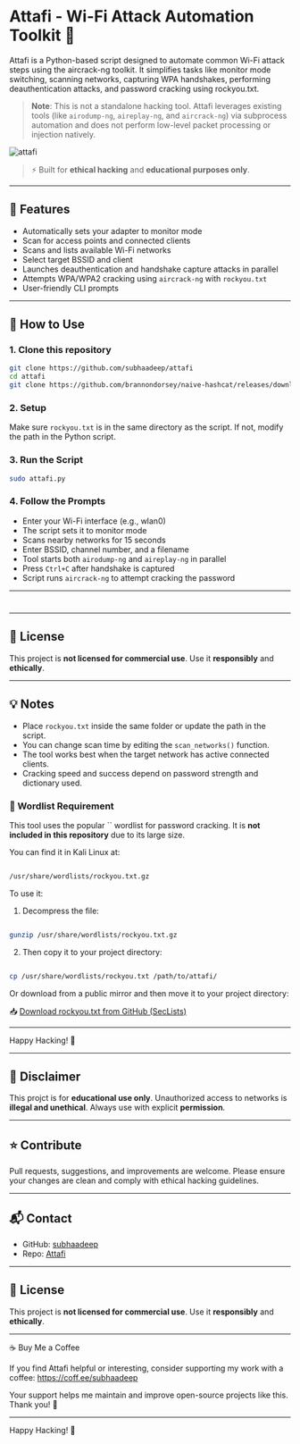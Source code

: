 # Attafi - Wi-Fi Attack Automation Toolkit 🚀

Attafi is a Python-based script designed to automate common Wi-Fi attack steps using the aircrack-ng toolkit. It simplifies tasks like monitor mode switching, scanning networks, capturing WPA handshakes, performing deauthentication attacks, and password cracking using rockyou.txt.

> **Note**: This is not a standalone hacking tool. Attafi leverages existing tools (like `airodump-ng`, `aireplay-ng`, and `aircrack-ng`) via subprocess automation and does not perform low-level packet processing or injection natively.

![attafi](https://github.com/subhaadeep/share/blob/main/attafi.png)

> ⚡ Built for **ethical hacking** and **educational purposes only**.

---

## 🧪 Features

* Automatically sets your adapter to monitor mode
* Scan for access points and connected clients
* Scans and lists available Wi-Fi networks
* Select target BSSID and client
* Launches deauthentication and handshake capture attacks in parallel
* Attempts WPA/WPA2 cracking using `aircrack-ng` with `rockyou.txt`
* User-friendly CLI prompts

---

## 🧪 How to Use

### 1. Clone this repository

```bash
git clone https://github.com/subhaadeep/attafi
cd attafi
git clone https://github.com/brannondorsey/naive-hashcat/releases/download/data/rockyou.txt
```

### 2. Setup

Make sure `rockyou.txt` is in the same directory as the script. If not, modify the path in the Python script.

### 3. Run the Script

```bash
sudo attafi.py
```

### 4. Follow the Prompts

* Enter your Wi-Fi interface (e.g., wlan0)
* The script sets it to monitor mode
* Scans nearby networks for 15 seconds
* Enter BSSID, channel number, and a filename
* Tool starts both `airodump-ng` and `aireplay-ng` in parallel
* Press `Ctrl+C` after handshake is captured
* Script runs `aircrack-ng` to attempt cracking the password


---

#

---

## 🧠 License



This project is **not licensed for commercial use**. Use it **responsibly** and **ethically**.

---

## 💡 Notes

* Place `rockyou.txt` inside the same folder or update the path in the script.
* You can change scan time by editing the `scan_networks()` function.
* The tool works best when the target network has active connected clients.
* Cracking speed and success depend on password strength and dictionary used.

### **🔑 Wordlist Requirement**

This tool uses the popular \`\` wordlist for password cracking. It is **not included in this repository** due to its large size.

You can find it in Kali Linux at:

```bash

/usr/share/wordlists/rockyou.txt.gz
```


To use it:

1. Decompress the file:

```bash

gunzip /usr/share/wordlists/rockyou.txt.gz
```

2. Then copy it to your project directory:

```bash

cp /usr/share/wordlists/rockyou.txt /path/to/attafi/
```


Or download from a public mirror and then move it to your project directory:

📥 [Download rockyou.txt from GitHub (SecLists)](https://github.com/danielmiessler/SecLists/blob/master/Passwords/Leaked-Databases/rockyou.txt.tar.gz)

---

Happy Hacking! 🚀


---

## 🚫 Disclaimer

This projct is for **educational use only**. Unauthorized access to networks is **illegal and unethical**.
Always use with explicit **permission**.

---

## ⭐ Contribute

Pull requests, suggestions, and improvements are welcome. Please ensure your changes are clean and comply with ethical hacking guidelines.

---

## 📬 Contact

* GitHub: [subhaadeep](https://github.com/subhaadeep)
* Repo: [Attafi](https://github.com/subhaadeep/attafi)

---

## 🧠 License

This project is **not licensed for commercial use**. Use it **responsibly** and **ethically**.

---

☕ Buy Me a Coffee

If you find Attafi helpful or interesting, consider supporting my work with a coffee: https://coff.ee/subhaadeep

Your support helps me maintain and improve open-source projects like this. Thank you! 🙌

---

Happy Hacking! 🚀
